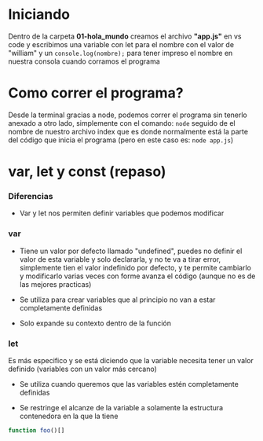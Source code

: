 # Iniciando
Dentro de la carpeta **01-hola_mundo** creamos el archivo **"app.js"** en vs code y escribimos una variable con let para el nombre con el valor de "william" y un ```console.log(nombre);``` para tener impreso el nombre en nuestra consola cuando corramos el programa

# Como correr el programa? 
Desde la terminal gracias a node, podemos correr el programa sin tenerlo anexado a otro lado, simplemente con el comando: ```node``` seguido de el nombre de nuestro archivo index que es donde normalmente está la parte del código que inicia el programa (pero en este caso es: ```node app.js```)

# var, let y const (repaso)

### Diferencias 

* Var y let nos permiten definir variables que podemos modificar 

### var
* Tiene un valor por defecto llamado "undefined", puedes no definir el valor de esta variable y solo declararla, y no te va a tirar error, simplemente tien el valor indefinido por defecto, y te permite cambiarlo y modificarlo varias veces con forme avanza el código (aunque no es de las mejores practicas)

* Se utiliza para crear variables que al principio no van a estar completamente definidas 

* Solo expande su contexto dentro de la función 

### let

Es más especifico y se está diciendo que la variable necesita tener un valor definido (variables con un valor más cercano)

* Se utiliza cuando queremos que las variables estén completamente definidas 

* Se restringe el alcanze de la variable a solamente la estructura contenedora en la que la tiene 

```js 
function foo()[]
```